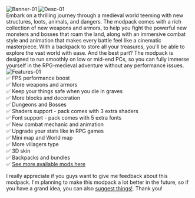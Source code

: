 ![Banner-01](https://user-images.githubusercontent.com/100850335/215265619-e7c5b2b0-3d1f-4191-8ae7-bfd8d82f45c6.jpg)
![Desc-01](https://user-images.githubusercontent.com/100850335/215265633-0a744801-b188-47ed-8867-18c994560ac8.jpg)                                                  
Embark on a thrilling journey through a medieval world teeming with new structures, loots, animals, and dangers. The modpack comes with a rich collection of new weapons and armors, to help you fight the powerful new monsters and bosses that roam the land, along with an immersive combat style and animation that makes every battle feel like a cinematic masterpiece. With a backpack to store all your treasures, you'll be able to explore the vast world with ease. And the best part? The modpack is designed to run smoothly on low or mid-end PCs, so you can fully immerse yourself in the RPG-medieval adventure without any performance issues.
![Features-01](https://user-images.githubusercontent.com/100850335/215265714-efe2561c-ff4b-489c-9efd-8846aef1973b.jpg)                                                  
✅ FPS performance boost                                                                                                                                                 
✅ More weapons and armors                                                                                                                                               
✅ Keep your things safe when you die in graves                                                                                                                           
✅ More blocks and decoration                                                                                                                                             
✅ Dungeons and Bosses                                                                                                                                                   
✅ Shaders support - pack comes with 3 extra shaders                                                                                                                     
✅ Font support - pack comes with 5 extra fonts                                                                                                                           
✅ New combat mechanic and animation                                                                                                                                     
✅ Upgrade your stats like in RPG games                                                                                                                                   
✅ Mini map and World map                                                                                                                                                 
✅ More villagers type                                                                                                                                                   
✅ 3D skin                                                                                                                                                               
✅ Backpacks and bundles                                                                                                                                                 
✅ [See more available mods here](https://github.com/RDiamonds/Kryptoz-World/wiki/Mods-list)                                                                             
                                                                                                                                                                         
I really appreciate if you guys want to give me feedback about this modpack. I'm planning to make this modpack a lot better in the future, so if you have a grand idea, you can also [suggest things!](https://github.com/RDiamonds/Kryptoz-World/issues/new?assignees=&labels=suggestion&template=feature_request.yml). Thank you!
